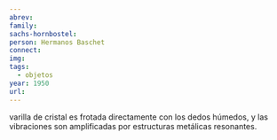 ```yaml
---
abrev: 
family: 
sachs-hornbostel: 
person: Hermanos Baschet
connect: 
img: 
tags:
  - objetos
year: 1950
url:
---
```


 varilla de cristal es frotada directamente con los dedos húmedos, y las vibraciones son amplificadas por estructuras metálicas resonantes.

